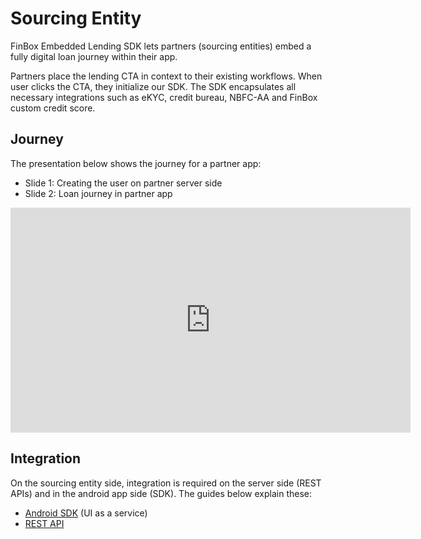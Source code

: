 # Sourcing Entity
FinBox Embedded Lending SDK lets partners (sourcing entities) embed a fully digital loan journey within their app.

Partners place the lending CTA in context to their existing workflows. When user clicks the CTA, they initialize our SDK. The SDK encapsulates all necessary integrations such as eKYC, credit bureau, NBFC-AA and FinBox custom credit score.

## Journey
The presentation below shows the journey for a partner app:
- Slide 1: Creating the user on partner server side
- Slide 2: Loan journey in partner app

<div class="embed-container">
<iframe width="640" height="360" src="https://miro.com/app/embed/o9J_kqVBawI=/?&pres=1&animate=1" frameborder="0" scrolling="no" allowfullscreen></iframe>
</div>

## Integration
On the sourcing entity side, integration is required on the server side (REST APIs) and in the android app side (SDK). The guides below explain these:
- [Android SDK](/middleware/android-sdk.html) (UI as a service)
- [REST API](/middleware/sourcing-rest-api.html)